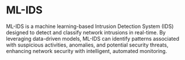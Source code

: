 # ML-IDS
ML-IDS is a machine learning-based Intrusion Detection System (IDS) designed to detect and classify network intrusions in real-time. By leveraging data-driven models, ML-IDS can identify patterns associated with suspicious activities, anomalies, and potential security threats, enhancing network security with intelligent, automated monitoring.
